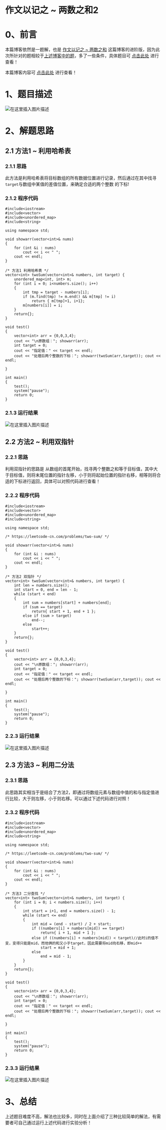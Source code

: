 作文以记之 ~ 两数之和2
=
# 0、前言
本篇博客依然是一题解，也是 [作文以记之 ~ 两数之和](https://blog.csdn.net/m0_51961114/article/details/123860761) 这篇博客的进阶版，因为此次所针对的题相较于[上述博客中的题](https://leetcode-cn.com/problems/two-sum/)，多了一些条件，具体题目可 [点击此处](https://leetcode-cn.com/problems/two-sum-ii-input-array-is-sorted/) 进行查看！

本篇博客内容可 [点击此处](https://blog.csdn.net/m0_51961114/article/details/123953267) 进行查看！


# 1、题目描述
![在这里插入图片描述](https://img-blog.csdnimg.cn/0752fa36b836479196d7f788c46f7bf3.png?x-oss-process=image/watermark,type_d3F5LXplbmhlaQ,shadow_50,text_Q1NETiBA5bCP5by6fg==,size_20,color_FFFFFF,t_70,g_se,x_16)

# 2、解题思路
## 2.1 方法1 ~ 利用哈希表
### 2.1.1 思路
此方法是利用哈希表将目标数组的所有数据位置进行记录，然后通过在其中找寻`target`与数组中某值的差值位置，来确定合适的两个整数 的下标!
### 2.1.2 程序代码


	#include<iostream>
	#include<vector>
	#include<unordered_map>
	#include<string>
	
	using namespace std;
	
	void showarr(vector<int>& nums)
	{
		for (int &i : nums)
			cout << i << " ";
		cout << endl;
	}
	
	/* 方法1 利用哈希表 */
	vector<int> twoSum(vector<int>& numbers, int target) {
		unordered_map<int, int> m;
		for (int i = 0; i<numbers.size(); i++)
		{
			int tmp = target - numbers[i];
			if (m.find(tmp) != m.end() && m[tmp] != i)
				return { m[tmp]+1, i+1};
			m[numbers[i]] = i;
		}
		return{};
	}
	
	void test()
	{
		vector<int> arr = {0,0,3,4};
		cout << "\n原数组："; showarr(arr);
		int target = 0;
		cout << "指定值：" << target << endl;
		cout << "处理后两个整数的下标："; showarr(twoSum(arr,target)); cout << endl;
		
	}
	
	int main()
	{
		test();
		system("pause");
		return 0;
	}

### 2.1.3 运行结果
![在这里插入图片描述](https://img-blog.csdnimg.cn/d060c3b30c0547d8a889b1057c725ecf.png?x-oss-process=image/watermark,type_d3F5LXplbmhlaQ,shadow_50,text_Q1NETiBA5bCP5by6fg==,size_20,color_FFFFFF,t_70,g_se,x_16)
## 2.2 方法2 ~ 利用双指针
### 2.2.1 思路
利用双指针的思路是 从数组的首尾开始，找寻两个整数之和等于目标值，其中大于目标值，则将末尾位置的指针左移，小于则将起始位置的指针右移，相等则将合适的下标进行返回，具体可以对照代码进行查看！
### 2.2.2 程序代码


	#include<iostream>
	#include<vector>
	#include<unordered_map>
	#include<string>
	
	using namespace std;
	
	/* https://leetcode-cn.com/problems/two-sum/ */
	
	void showarr(vector<int>& nums)
	{
		for (int &i : nums)
			cout << i << " ";
		cout << endl;
	}
	
	/* 方法2 双指针 */
	vector<int> twoSum(vector<int>& numbers, int target) {
		int len = numbers.size();
		int start = 0, end = len - 1;
		while (start < end)
		{
			int sum = numbers[start] + numbers[end];
			if (sum == target)
				return{ start + 1, end + 1 };
			else if (sum > target)
				end--;
			else
				start++;
		}
		return{};
	}
	
	void test()
	{
		vector<int> arr = {0,0,3,4};
		cout << "\n原数组："; showarr(arr);
		int target = 0;
		cout << "指定值：" << target << endl;
		cout << "处理后两个整数的下标："; showarr(twoSum(arr,target)); cout << endl;
		
	}
	
	int main()
	{
		test();
		system("pause");
		return 0;
	}

### 2.2.3 运行结果
![在这里插入图片描述](https://img-blog.csdnimg.cn/21062a9f8e294a469bbb802dc7a32d50.png?x-oss-process=image/watermark,type_d3F5LXplbmhlaQ,shadow_50,text_Q1NETiBA5bCP5by6fg==,size_20,color_FFFFFF,t_70,g_se,x_16)
## 2.3 方法3 ~ 利用二分法
### 2.3.1 思路
此思路其实相当于是结合了方法2，即通过将数组元素与数组中值的和与指定值进行比较，大于则左移，小于则右移。可以通过下述代码进行对照！
### 2.3.2 程序代码


	#include<iostream>
	#include<vector>
	#include<unordered_map>
	#include<string>
	
	using namespace std;
	
	/* https://leetcode-cn.com/problems/two-sum/ */
	
	void showarr(vector<int>& nums)
	{
		for (int &i : nums)
			cout << i << " ";
		cout << endl;
	}
	
	/* 方法3 二分查找 */
	vector<int> twoSum(vector<int>& numbers, int target) {
		for (int i = 0; i < numbers.size(); i++)
		{
			int start = i+1, end = numbers.size() - 1;
			while (start <= end)
			{
				int mid = (end - start) / 2 + start;
				if ((numbers[i] + numbers[mid]) == target)
					return{ i + 1, mid + 1 };
				else if ((numbers[i] + numbers[mid]) < target)//此时i的值不变，变得只能是mid，而他俩的和又小于target，因此需要将mid向右移，即mid++
					start = mid + 1;
				else
					end = mid - 1;
			}
		}
		return{};
	}
	
	void test()
	{
		vector<int> arr = {0,0,3,4};
		cout << "\n原数组："; showarr(arr);
		int target = 0;
		cout << "指定值：" << target << endl;
		cout << "处理后两个整数的下标："; showarr(twoSum(arr,target)); cout << endl;
		
	}
	
	int main()
	{
		test();
		system("pause");
		return 0;
	}

### 2.3.3 运行结果
![在这里插入图片描述](https://img-blog.csdnimg.cn/6e0b685fff21492fb78d94f83546baef.png?x-oss-process=image/watermark,type_d3F5LXplbmhlaQ,shadow_50,text_Q1NETiBA5bCP5by6fg==,size_20,color_FFFFFF,t_70,g_se,x_16)
# 3、总结
上述题目难度不高，解法也比较多，同时在上面介绍了三种比较简单的解法，有需要者可自己通过运行上述代码进行实验分析！